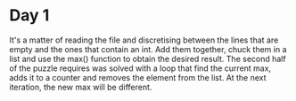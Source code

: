 # Day 1

It's a matter of reading the file and discretising between the lines that are empty and the ones that contain an int. Add them together, chuck them in a list and use the max() function to obtain the desired result.
The second half of the puzzle requires was solved with a loop that find the current max, adds it to a counter and removes the element from the list. At the next iteration, the new max will be different.